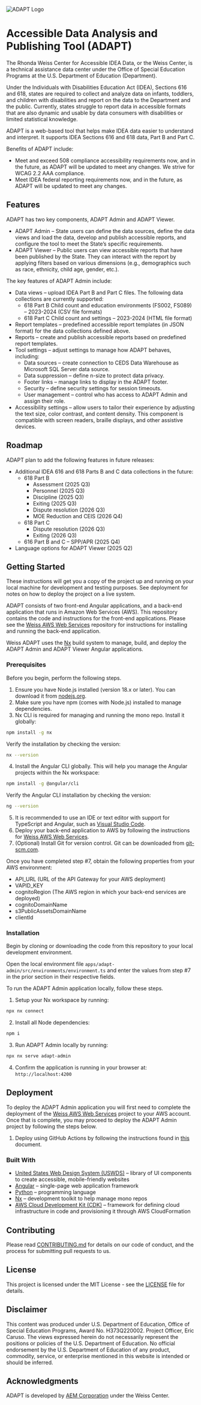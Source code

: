 ![ADAPT Logo](/res/ADAPT_Logo.png "Accessible Data Analysis and Publishing Tool")

# Accessible Data Analysis and Publishing Tool (ADAPT)
The Rhonda Weiss Center for Accessible IDEA Data, or the Weiss Center, is a technical assistance data center under the Office of Special Education Programs at the U.S. Department of Education (Department).

Under the Individuals with Disabilities Education Act (IDEA), Sections 616 and 618, states are required to collect and analyze data on infants, toddlers, and children with disabilities and report on the data to the Department and the public. Currently, states struggle to report data in accessible formats that are also dynamic and usable by data consumers with disabilities or limited statistical knowledge. 

ADAPT is a web-based tool that helps make IDEA data easier to understand and interpret. It supports IDEA Sections 616 and 618 data, Part B and Part C. 

Benefits of ADAPT include:

- Meet and exceed 508 compliance accessibility requirements now, and in the future, as ADAPT will be updated to meet any changes. We strive for WCAG 2.2 AAA compliance.
- Meet IDEA federal reporting requirements now, and in the future, as ADAPT will be updated to meet any changes.
## Features
ADAPT has two key components, ADAPT Admin and ADAPT Viewer.

- ADAPT Admin – State users can define the data sources, define the data views and load the data, develop and publish accessible reports, and configure the tool to meet the State’s specific requirements.
- ADAPT Viewer – Public users can view accessible reports that have been published by the State. They can interact with the report by applying filters based on various dimensions (e.g., demographics such as race, ethnicity, child age, gender, etc.). 

The key features of ADAPT Admin include:

- Data views – upload IDEA Part B and Part C files. The following data collections are currently supported:
  - 618 Part B Child count and education environments (FS002, FS089) – 2023-2024 (CSV file formats)
  - 618 Part C Child count and settings – 2023-2024 (HTML file format)
- Report templates – predefined accessible report templates (in JSON format) for the data collections defined above. 
- Reports – create and publish accessible reports based on predefined report templates.
- Tool settings – adjust settings to manage how ADAPT behaves, including:
  - Data sources – create connection to CEDS Data Warehouse as Microsoft SQL Server data source.
  - Data suppression – define n-size to protect data privacy.
  - Footer links – manage links to display in the ADAPT footer.
  - Security – define security settings for session timeouts.
  - User management – control who has access to ADAPT Admin and assign their role.
- Accessibility settings – allow users to tailor their experience by adjusting the text size, color contrast, and content density. This component is compatible with screen readers, braille displays, and other assistive devices.

## Roadmap
ADAPT plan to add the following features in future releases:

- Additional IDEA 616 and 618 Parts B and C data collections in the future:
  - 618 Part B
    - Assessment (2025 Q3)
    - Personnel (2025 Q3)
    - Discipline (2025 Q3)
    - Exiting (2025 Q3)
    - Dispute resolution (2026 Q3)
    - MOE Reduction and CEIS (2026 Q4)
  - 618 Part C
    - Dispute resolution (2026 Q3)
    - Exiting (2026 Q3)
  - 616 Part B and C – SPP/APR (2025 Q4)
- Language options for ADAPT Viewer (2025 Q2)

## Getting Started
These instructions will get you a copy of the project up and running on your local machine for development and testing purposes. See deployment for notes on how to deploy the project on a live system.

ADAPT consists of two front-end Angular applications, and a back-end application that runs in Amazon Web Services (AWS). This repository contains the code and instructions for the front-end applications. Please see the [Weiss AWS Web Services](https://github.com/WeissCenter/Weiss-AWS-Web-Services) repository for instructions for installing and running the back-end application.

Weiss ADAPT uses the [Nx](https://nx.dev/) build system to manage, build, and deploy the ADAPT Admin and ADAPT Viewer Angular applications. 

### Prerequisites
Before you begin, perform the following steps.

1. Ensure you have Node.js installed (version 18.x or later). You can download it from [nodejs.org](https://nodejs.org/).
2. Make sure you have npm (comes with Node.js) installed to manage dependencies.
3. Nx CLI is required for managing and running the mono repo. Install it globally: 
```sh
npm install -g nx
```
Verify the installation by checking the version:
```sh
nx --version
```
4. Install the Angular CLI globally. This will help you manage the Angular projects within the Nx workspace:
```sh
npm install -g @angular/cli
```
Verify the Angular CLI installation by checking the version:
```sh
ng --version
```
5. It is recommended to use an IDE or text editor with support for TypeScript and Angular, such as [Visual Studio Code](https://code.visualstudio.com/).
6. Deploy your back-end application to AWS by following the instructions for [Weiss AWS Web Services](https://github.com/WeissCenter/Weiss-AWS-Web-Services).
7. (Optional) Install Git for version control. Git can be downloaded from [git-scm.com](https://git-scm.com/).

Once you have completed step #7, obtain the following properties from your AWS environment:
- API_URL (URL of the API Gateway for your AWS deployment)
- VAPID_KEY
- cognitoRegion (The AWS region in which your back-end services are deployed)
- cognitoDomainName
- s3PublicAssetsDomainName
- clientId

### Installation
Begin by cloning or downloading the code from this repository to your local development environment.

Open the local environment file `apps/adapt-admin/src/environments/environment.ts` and enter the values from step #7 in the prior section in their respective fields.

To run the ADAPT Admin application locally, follow these steps.

1. Setup your Nx workspace by running:
```sh
npx nx connect
```
2. Install all Node dependencies:
```sh
npm i
```
3. Run ADAPT Admin locally by running:
```sh
npx nx serve adapt-admin
```
4. Confirm the application is running in your browser at: `http://localhost:4200`

## Deployment
To deploy the ADAPT Admin application you will first need to complete the deployment of the [Weiss AWS Web Services](https://github.com/WeissCenter/Weiss-AWS-Web-Services) project to your AWS account. Once that is complete, you may proceed to deploy the ADAPT Admin project by following the steps below. 

1. Deploy using GitHub Actions by following the instructions found in [this](/docs/ADAPT_Admin_AWS_Deployment_GitHub.md) document.

### Built With

- [United States Web Design System (USWDS)](https://designsystem.digital.gov/) – library of UI components to create accessible, mobile-friendly websites
- [Angular](https://angular.dev/) – single-page web application framework
- [Python](https://www.python.org/) – programming language
- [Nx](https://nx.dev/) – development toolkit to help manage mono repos
- [AWS Cloud Development Kit (CDK)](https://aws.amazon.com/cdk/) – framework for defining cloud infrastructure in code and provisioning it through AWS CloudFormation

## Contributing
Please read [CONTRIBUTING.md](/CONTRIBUTING.md) for details on our code of conduct, and the process for submitting pull requests to us.

## License
This project is licensed under the MIT License - see the [LICENSE](LICENSE) file for details.

## Disclaimer
This content was produced under U.S. Department of Education, Office of Special Education Programs, Award No. H373Q220002. Project Officer, Eric Caruso. The views expressed herein do not necessarily represent the positions or policies of the U.S. Department of Education. No official endorsement by the U.S. Department of Education of any product, commodity, service, or enterprise mentioned in this website is intended or should be inferred.

## Acknowledgments
ADAPT is developed by [AEM Corporation](https://www.aemcorp.com/) under the Weiss Center. 
